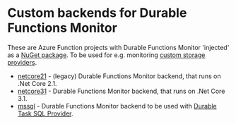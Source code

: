# Custom backends for Durable Functions Monitor

These are Azure Function projects with Durable Functions Monitor 'injected' as a [NuGet package](https://www.nuget.org/profiles/durablefunctionsmonitor). To be used for e.g. monitoring [custom storage providers](https://docs.microsoft.com/en-us/azure/azure-functions/durable/durable-functions-storage-providers).

* [netcore21](https://github.com/microsoft/DurableFunctionsMonitor/tree/main/custom-backends/netcore21) - (legacy) Durable Functions Monitor backend, that runs on .Net Core 2.1.
* [netcore31](https://github.com/microsoft/DurableFunctionsMonitor/tree/main/custom-backends/netcore31) - Durable Functions Monitor backend, that runs on .Net Core 3.1.
* [mssql](https://github.com/microsoft/DurableFunctionsMonitor/tree/main/custom-backends/mssql) - Durable Functions Monitor backend to be used with [Durable Task SQL Provider](https://microsoft.github.io/durabletask-mssql/#/).
